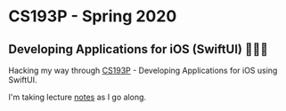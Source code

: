 # CS193P - Spring 2020
## Developing Applications for iOS (SwiftUI) 📱📱📱

Hacking my way through [CS193P](https://cs193p.sites.stanford.edu/) - Developing Applications for iOS using SwiftUI.

I'm taking lecture [notes](NOTES.md) as I go along.


